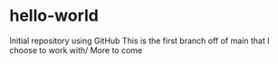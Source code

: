 # hello-world
Initial repository using GitHub
This is the first branch off of main that I choose to work with/
More to come
